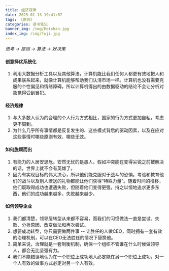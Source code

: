 ```yaml
---
title: 经济规律
date: 2025-01-13 19:41:07
tags: 《原则》
categories: 读书笔记
banner_img: /img/Heishan.jpg
index_img: /img/fuji.jpg
---
```


*思考 -> 原则 -> 算法 -> 好决策*
#### 创意择优系统化
1. 利用大数据分析工具以及其他算法，计算机能比我们任何人都更有效地把人和成果联系起来，就像计算机能够帮助我们认清市场一样。计算机也没有需要克服的个性偏见和情绪障碍，所以计算机得出的由数据驱动的结论不会让分析对象觉得受到冒犯。

#### 经济规律
1. 与大多数人认为的合理的个人行为方式相比，国家的行为方式更加自私，考虑更不周到。
2. 为什么几乎所有事情都是反复发生的、这些模式背后的驱动因素，以及在应对这些事情时哪些原则有效、哪些无效。


#### 如何脱颖而出
1. 有能力的人居安思危。安然无忧的是愚人。假如冲突能在变得尖锐之前被解决的话，世界上就不会有英雄了。
2. 因为有实现目标的伟大决心，所以他们能克服对于战斗的恐惧。考验和教育他们的战斗以及别人赠送的礼物都能让他们获得“特殊力量”。随着时间的推移，他们既取得成功也遭遇失败，但随着他们变得更强，持之以恒地追求更多东西，他们的成功越来越多，失败越来越少。


#### 如何领导企业
1. 我们都清楚，领导层转型从来都不容易，而我们的习惯做法一直是尝试、失败、分析原因、改变做法和再次尝试。
2. 想要成功转型，你只需要做两件事 -- 让胜任的人做CEO，同时拥有一套有效的治理机制，可以在CEO无法胜任的情况下替换他。
3. 简单来说，治理就是一套制衡机制，确保一个组织不管谁在什么时候做领导人，都会无比坚强有力。
4. 我们不能错误地认为在一个职位上成功地人必定能在另一个职位上成功，对一个人有效的做事方式必定对另一个人有效。